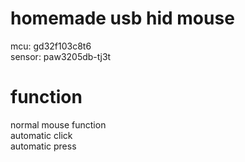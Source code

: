 # homemade usb hid mouse  
mcu: gd32f103c8t6  
sensor: paw3205db-tj3t  

# function
normal mouse function  
automatic click  
automatic press  
